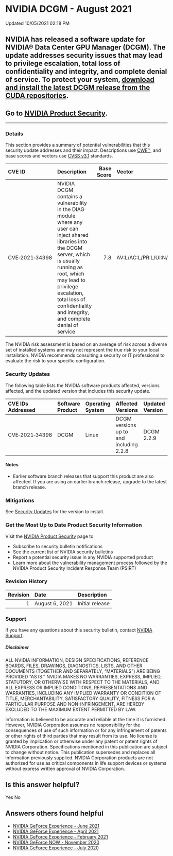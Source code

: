 

 NVIDIA DCGM - August 2021
============================================




 Updated 10/05/2021 02:18 PM



NVIDIA has released a software update for NVIDIA® Data Center GPU Manager (DCGM). The update addresses security issues that may lead to privilege escalation, total loss of confidentiality and integrity, and complete denial of service. To protect your system, [download and install the latest DCGM release from the CUDA repositories](https://developer.nvidia.com/dcgm#Downloads).
------------------------------------------------------------------------------------------------------------------------------------------------------------------------------------------------------------------------------------------------------------------------------------------------------------------------------------------------------------------------------------------


Go to [NVIDIA Product Security](https://www.nvidia.com/security/).
------------------------------------------------------------------






---




### Details


This section provides a summary of potential vulnerabilities that this security update addresses and their impact. Descriptions use [CWE™](https://cwe.mitre.org/), and base scores and vectors use [CVSS v3.1](https://www.first.org/cvss/v3.1/user-guide) standards.


| CVE ID | Description | Base Score | Vector |
|:---------------|:-------------------------------------------------------------------------------------------------------------------------------------------------------------------------------------------------------------------------------------------------------------------------------|-------------:|:------------------------------------|
| CVE‑2021‑34398 | NVIDIA DCGM contains a vulnerability in the DIAG module where any user can inject shared libraries into the DCGM server, which is usually running as root, which may lead to privilege escalation, total loss of confidentiality and integrity, and complete denial of service | 7.8 | AV:L/AC:L/PR:L/UI:N/S:U/C:H/I:H/A:H |
The NVIDIA risk assessment is based on an average of risk across a diverse set of installed systems and may not represent the true risk to your local installation. NVIDIA recommends consulting a security or IT professional to evaluate the risk to your specific configuration. 


### Security Updates


The following table lists the NVIDIA software products affected, versions affected, and the updated version that includes this security update. 



| CVE IDs Addressed | Software Product | Operating System | Affected Versions | Updated Version |
|:--------------------|:-------------------|:-------------------|:----------------------------------------|:------------------|
| CVE‑2021‑34398 | DCGM | Linux | DCGM versions up to and including 2.2.8 | DCGM 2.2.9 |

#### Notes


* Earlier software branch releases that support this product are also affected. If you are using an earlier branch release, upgrade to the latest branch release.


### Mitigations


See [Security Updates](#security-updates) for the version to install.


### Get the Most Up to Date Product Security Information


Visit the [NVIDIA Product Security](https://www.nvidia.com/security) page to


* Subscribe to security bulletin notifications
* See the current list of NVIDIA security bulletins
* Report a potential security issue in any NVIDIA supported product
* Learn more about the vulnerability management process followed by the NVIDIA Product Security Incident Response Team (PSIRT)


### Revision History


| Revision | Date | Description |
|-----------:|:---------------|:----------------|
| 1 | August 6, 2021 | Initial release |
### Support


If you have any questions about this security bulletin, contact [NVIDIA Support](https://www.nvidia.com/object/support.html).


##### Disclaimer


ALL NVIDIA INFORMATION, DESIGN SPECIFICATIONS, REFERENCE BOARDS, FILES, DRAWINGS, DIAGNOSTICS, LISTS, AND OTHER DOCUMENTS (TOGETHER AND SEPARATELY, “MATERIALS”) ARE BEING PROVIDED “AS IS.” NVIDIA MAKES NO WARRANTIES, EXPRESS, IMPLIED, STATUTORY, OR OTHERWISE WITH RESPECT TO THE MATERIALS, AND ALL EXPRESS OR IMPLIED CONDITIONS, REPRESENTATIONS AND WARRANTIES, INCLUDING ANY IMPLIED WARRANTY OR CONDITION OF TITLE, MERCHANTABILITY, SATISFACTORY QUALITY, FITNESS FOR A PARTICULAR PURPOSE AND NON-INFRINGEMENT, ARE HEREBY EXCLUDED TO THE MAXIMUM EXTENT PERMITTED BY LAW.


Information is believed to be accurate and reliable at the time it is furnished. However, NVIDIA Corporation assumes no responsibility for the consequences of use of such information or for any infringement of patents or other rights of third parties that may result from its use. No license is granted by implication or otherwise under any patent or patent rights of NVIDIA Corporation. Specifications mentioned in this publication are subject to change without notice. This publication supersedes and replaces all information previously supplied. NVIDIA Corporation products are not authorized for use as critical components in life support devices or systems without express written approval of NVIDIA Corporation.










Is this answer helpful?
-----------------------



Yes
No







Answers others found helpful
----------------------------


* [ NVIDIA GeForce Experience - June 2021](/app/answers/detail/a_id/5199/related/1)
* [ NVIDIA GeForce Experience - April 2021](/app/answers/detail/a_id/5184/related/1)
* [ NVIDIA GeForce Experience - February 2021](/app/answers/detail/a_id/5155/related/1)
* [ NVIDIA GeForce NOW - November 2020](/app/answers/detail/a_id/5096/related/1)
* [ NVIDIA GeForce Experience - July 2020](/app/answers/detail/a_id/5038/related/1)








